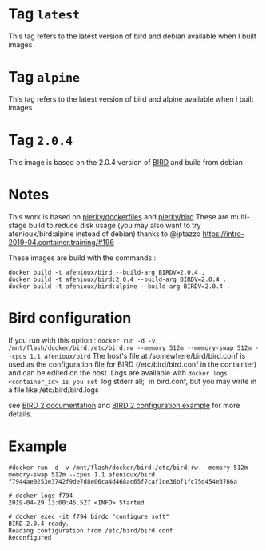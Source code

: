 # Tag `latest`
This tag refers to the latest version of bird and debian available when I built images

# Tag `alpine`
This tag refers to the latest version of bird and alpine available when I built images

# Tag `2.0.4`
This image is based on the 2.0.4 version of [BIRD](https://bird.network.cz) and build from debian

# Notes

This work is based on [pierky/dockerfiles](https://github.com/pierky/dockerfiles) and [pierky/bird](https://hub.docker.com/r/pierky/bird)
These are multi-stage build to reduce disk usage (you may also want to try afenioux/bird:alpine instead of debian)
thanks to @jptazzo https://intro-2019-04.container.training/#196

These images are build with the commands : 
```
docker build -t afenioux/bird --build-arg BIRDV=2.0.4 .
docker build -t afenioux/bird:2.0.4 --build-arg BIRDV=2.0.4 .
docker build -t afenioux/bird:alpine --build-arg BIRDV=2.0.4 .
```

# Bird configuration

If you run with this option : `docker run -d -v /mnt/flash/docker/bird:/etc/bird:rw --memory 512m --memory-swap 512m --cpus 1.1 afenioux/bird`
The host's file at /somewhere/bird/bird.conf is used as the configuration file for BIRD (/etc/bird/bird.conf in the containter) and can be edited
on the host.
Logs are available with `docker logs <container_id> is you set `log stderr all;` in bird.conf, but you may write in a file like /etc/bird/bird.logs

see [BIRD 2 documentation](https://bird.network.cz/?get_doc&f=bird.html&v=20)
and [BIRD 2 configuration example](https://github.com/BIRD/bird/blob/master/doc/bird.conf.example)
for more details.

# Example
```
#docker run -d -v /mnt/flash/docker/bird:/etc/bird:rw --memory 512m --memory-swap 512m --cpus 1.1 afenioux/bird
f7944ae0253e3742f9de7d8e06ca4d468ac65f7caf1ce36bf1fc75d454e3766a

# docker logs f794
2019-04-29 13:00:45.527 <INFO> Started

# docker exec -it f794 birdc "configure soft"
BIRD 2.0.4 ready.
Reading configuration from /etc/bird/bird.conf
Reconfigured
```
